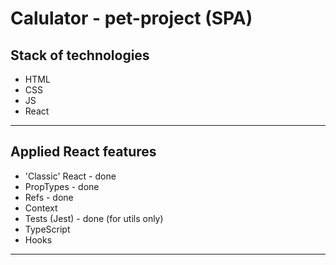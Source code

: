 # Calulator - pet-project (SPA)

## Stack of technologies

- HTML
- CSS
- JS
- React
***

## Applied React features

- 'Classic' React - done
- PropTypes - done
- Refs - done
- Context
- Tests (Jest) - done (for utils only)
- TypeScript
- Hooks
***
